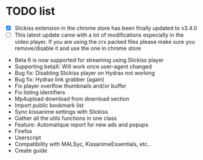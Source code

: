 # TODO list
 - [x] Slickiss extension in the chrome store has been finally updated to v3.4.0
 - [ ] This latest update came with a lot of modifications especially in the video player. If you are using the crx packed files please make sure you remove/disable it and use the one in chrome store
 - Beta 6 is now supported for streaming using Slickiss player
 - Supporting betaX: Will work once user-agent changed
 - Bug fix: Disabling Slickiss player on Hydrax not working
 - Bug fix: Hydrax link grabber (again)
 - Fix player overlfow thumbnails and/or buffer
 - Fix listing identifiers
 - Mp4upload download from download section
 - Import public bookmark list
 - Sync kissanime settings with Slickiss
 - Gather all the utils functions in one class
 - Feature: Automatique report for new ads and popups
 - Firefox
 - Userscript
 - Compatibility with MALSyc, KissanimeEssentials, etc..
 - Create guide